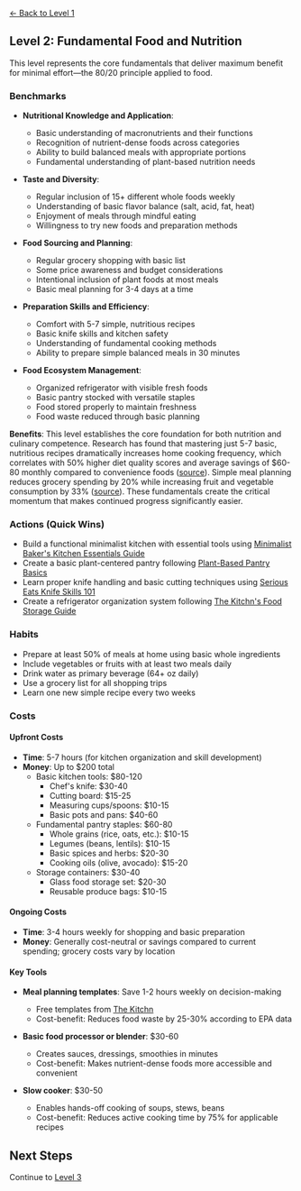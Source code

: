 [← Back to Level 1](level-1)
## Level 2: Fundamental Food and Nutrition

This level represents the core fundamentals that deliver maximum benefit for minimal effort—the 80/20 principle applied to food.

### Benchmarks
- **Nutritional Knowledge and Application**: 
  - Basic understanding of macronutrients and their functions
  - Recognition of nutrient-dense foods across categories
  - Ability to build balanced meals with appropriate portions
  - Fundamental understanding of plant-based nutrition needs

- **Taste and Diversity**:
  - Regular inclusion of 15+ different whole foods weekly
  - Understanding of basic flavor balance (salt, acid, fat, heat)
  - Enjoyment of meals through mindful eating
  - Willingness to try new foods and preparation methods

- **Food Sourcing and Planning**:
  - Regular grocery shopping with basic list
  - Some price awareness and budget considerations
  - Intentional inclusion of plant foods at most meals
  - Basic meal planning for 3-4 days at a time

- **Preparation Skills and Efficiency**:
  - Comfort with 5-7 simple, nutritious recipes
  - Basic knife skills and kitchen safety
  - Understanding of fundamental cooking methods
  - Ability to prepare simple balanced meals in 30 minutes

- **Food Ecosystem Management**:
  - Organized refrigerator with visible fresh foods
  - Basic pantry stocked with versatile staples
  - Food stored properly to maintain freshness
  - Food waste reduced through basic planning

**Benefits**: This level establishes the core foundation for both nutrition and culinary competence. Research has found that mastering just 5-7 basic, nutritious recipes dramatically increases home cooking frequency, which correlates with 50% higher diet quality scores and average savings of $60-80 monthly compared to convenience foods ([source](https://doi.org/10.1016/j.jada.2006.09.008)). Simple meal planning reduces grocery spending by 20% while increasing fruit and vegetable consumption by 33% ([source](https://doi.org/10.1016/j.amepre.2017.01.044)). These fundamentals create the critical momentum that makes continued progress significantly easier.

### Actions (Quick Wins)
- Build a functional minimalist kitchen with essential tools using [Minimalist Baker's Kitchen Essentials Guide](https://minimalistbaker.com/essential-kitchen-tools/)
- Create a basic plant-centered pantry following [Plant-Based Pantry Basics](https://www.forksoverknives.com/how-to/plant-based-pantry-basics/)
- Learn proper knife handling and basic cutting techniques using [Serious Eats Knife Skills 101](https://www.seriouseats.com/knife-skills-how-to-hold-a-knife)
- Create a refrigerator organization system following [The Kitchn's Food Storage Guide](https://www.thekitchn.com/the-best-way-to-organize-your-refrigerator-tips-from-the-kitchn-214742)

### Habits
- Prepare at least 50% of meals at home using basic whole ingredients
- Include vegetables or fruits with at least two meals daily
- Drink water as primary beverage (64+ oz daily)
- Use a grocery list for all shopping trips
- Learn one new simple recipe every two weeks

### Costs
#### Upfront Costs
- **Time**: 5-7 hours (for kitchen organization and skill development)
- **Money**: Up to $200 total
  - Basic kitchen tools: $80-120
    * Chef's knife: $30-40
    * Cutting board: $15-25
    * Measuring cups/spoons: $10-15
    * Basic pots and pans: $40-60
  - Fundamental pantry staples: $60-80
    * Whole grains (rice, oats, etc.): $10-15
    * Legumes (beans, lentils): $10-15
    * Basic spices and herbs: $20-30
    * Cooking oils (olive, avocado): $15-20
  - Storage containers: $30-40
    * Glass food storage set: $20-30
    * Reusable produce bags: $10-15

#### Ongoing Costs
- **Time**: 3-4 hours weekly for shopping and basic preparation
- **Money**: Generally cost-neutral or savings compared to current spending; grocery costs vary by location

#### Key Tools
- **Meal planning templates**: Save 1-2 hours weekly on decision-making
  * Free templates from [The Kitchn](https://www.thekitchn.com/the-kitchns-meal-planning-templates-265323)
  * Cost-benefit: Reduces food waste by 25-30% according to EPA data
  
- **Basic food processor or blender**: $30-60
  * Creates sauces, dressings, smoothies in minutes
  * Cost-benefit: Makes nutrient-dense foods more accessible and convenient
  
- **Slow cooker**: $30-50
  * Enables hands-off cooking of soups, stews, beans
  * Cost-benefit: Reduces active cooking time by 75% for applicable recipes

## Next Steps
Continue to [Level 3](level-3)
